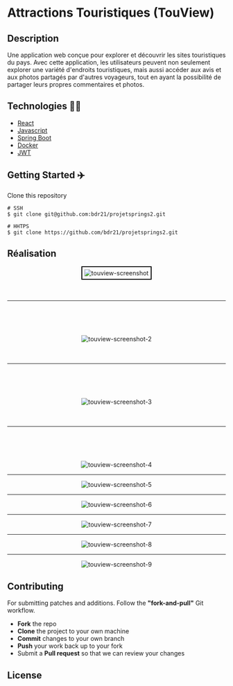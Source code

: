 # Attractions Touristiques (TouView)

## Description

Une application web conçue pour explorer et découvrir les sites touristiques du pays. Avec cette application, les utilisateurs peuvent non seulement explorer une variété d'endroits touristiques, mais aussi accéder aux avis et aux photos partagés par d'autres voyageurs, tout en ayant la possibilité de partager leurs propres commentaires et photos.

## Technologies :man_technologist:

- [React](https://react.dev/)
- [Javascript](https://www.javascript.com/)
- [Spring Boot](https://spring.io/projects/spring-boot)
- [Docker](https://www.docker.com/)
- [JWT](https://jwt.io/)

## Getting Started :airplane:

Clone this repository

```shell
# SSH
$ git clone git@github.com:bdr21/projetsprings2.git

# HHTPS
$ git clone https://github.com/bdr21/projetsprings2.git
```

## Réalisation

<p align=center>
    <p align=center>
        <img src="https://imageupload.io/ib/PFzItZWPgwrcDqb_1694965342.png" alt="touview-screenshot" style="border: 2px solid #000; padding: 5px;"/>
        <br>
        <br>
        <br>
        <hr>
        <br>
        <br>
        <br>
    </p>
    <p align=center>
        <img src="https://imageupload.io/ib/pnjE2jOZw2TMRnX_1694965154.png" alt="touview-screenshot-2"/>
        <br>
        <br>
        <br>
        <hr>
        <br>
        <br>
        <br>
    </p>
    <p align=center>
        <img src="https://imageupload.io/ib/GDnJY7Br9o9D0RM_1694965169.png" alt="touview-screenshot-3"/>
        <br>
        <br>
        <br>
        <hr>
        <br>
        <br>
        <br>
    </p>
    <p align=center>
        <img src="https://imageupload.io/ib/F3soioEWetQv9nM_1694965168.png" alt="touview-screenshot-4"/>
        <hr>
    </p>
    <p align=center>
        <img src="https://imageupload.io/ib/e1ByFvnCO2Z4j8x_1694965127.png" alt="touview-screenshot-5"/>
        <hr>
    </p>
    <p align=center>
        <img src="https://imageupload.io/ib/X027IIJ5wZp4LL3_1694965129.png" alt="touview-screenshot-6"/>
        <hr>
    </p>
    <p align=center>
        <img src="https://imageupload.io/ib/7Z7NsW1pmpL88HK_1694965342.png" alt="touview-screenshot-7"/>
        <hr>
    </p>
    <p align=center>
        <img src="https://imageupload.io/ib/cmku6mely9wJzGd_1694965339.png" alt="touview-screenshot-8"/>
        <hr>
    </p>
    <p align=center>
        <img src="https://imageupload.io/ib/g69nwQcGB7Mnbd8_1694965342.png" alt="touview-screenshot-9"/>
    </p>
</p>

## Contributing

For submitting patches and additions. Follow the **"fork-and-pull"** Git workflow.

- **Fork** the repo
- **Clone** the project to your own machine
- **Commit** changes to your own branch
- **Push** your work back up to your fork
- Submit a **Pull request** so that we can review your changes

## License
